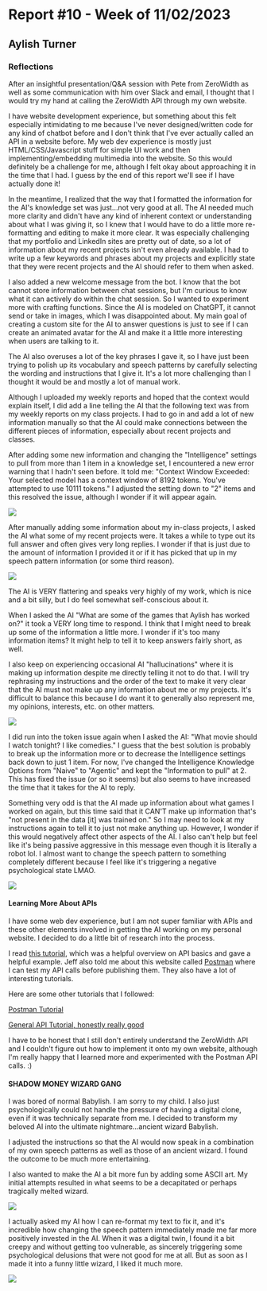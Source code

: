# Report #10 - Week of 11/02/2023

## Aylish Turner

### Reflections

After an insightful presentation/Q&A session with Pete from ZeroWidth as well as some communication with him over Slack and email, I thought that I would try my hand at calling the ZeroWidth API through my own website.

I have website development experience, but something about this felt especially intimidating to me because I've never designed/written code for any kind of chatbot before and I don't think that I've ever actually called an API in a website before. My web dev experience is mostly just HTML/CSS/Javascript stuff for simple UI work and then implementing/embedding multimedia into the website. So this would definitely be a challenge for me, although I felt okay about approaching it in the time that I had. I guess by the end of this report we'll see if I have actually done it!

In the meantime, I realized that the way that I formatted the information for the AI's knowledge set was just...not very good at all. The AI needed much more clarity and didn't have any kind of inherent context or understanding about what I was giving it, so I knew that I would have to do a little more re-formatting and editing to make it more clear. It was especially challenging that my portfolio and LinkedIn sites are pretty out of date, so a lot of information about my recent projects isn't even already available. I had to write up a few keywords and phrases about my projects and explicitly state that they were recent projects and the AI should refer to them when asked.

I also added a new welcome message from the bot. I know that the bot cannot store information between chat sessions, but I'm curious to know what it can actively do within the chat session. So I wanted to experiment more with crafting functions. Since the AI is modeled on ChatGPT, it cannot send or take in images, which I was disappointed about. My main goal of creating a custom site for the AI to answer questions is just to see if I can create an animated avatar for the AI and make it a little more interesting when users are talking to it.

The AI also overuses a lot of the key phrases I gave it, so I have just been trying to polish up its vocabulary and speech patterns by carefully selecting the wording and instructions that I give it. It's a lot more challenging than I thought it would be and mostly a lot of manual work.

Although I uploaded my weekly reports and hoped that the context would explain itself, I did add a line telling the AI that the following text was from my weekly reports on my class projects. I had to go in and add a lot of new information manually so that the AI could make connections between the different pieces of information, especially about recent projects and classes.

After adding some new information and changing the "Intelligence" settings to pull from more than 1 item in a knowledge set, I encountered a new error warning that I hadn't seen before. It told me: "Context Window Exceeded: Your selected model has a context window of 8192 tokens. You've attempted to use 10111 tokens." I adjusted the setting down to "2" items and this resolved the issue, although I wonder if it will appear again.

![](https://github.com/Berkeley-MDes/tdf-fa23-turnipboys/blob/main/weekly-reports/Screenshot%202023-10-30%20143120.png)

After manually adding some information about my in-class projects, I asked the AI what some of my recent projects were. It takes a while to type out its full answer and often gives very long replies. I wonder if that is just due to the amount of information I provided it or if it has picked that up in my speech pattern information (or some third reason).

![](https://github.com/Berkeley-MDes/tdf-fa23-turnipboys/blob/main/weekly-reports/Screenshot%202023-10-30%20143745.png)

The AI is VERY flattering and speaks very highly of my work, which is nice and a bit silly, but I do feel somewhat self-conscious about it. 

When I asked the AI "What are some of the games that Aylish has worked on?" it took a VERY long time to respond. I think that I might need to break up some of the information a little more. I wonder if it's too many information items? It might help to tell it to keep answers fairly short, as well.

I also keep on experiencing occasional AI "hallucinations" where it is making up information despite me directly telling it not to do that. I will try rephrasing my instructions and the order of the text to make it very clear that the AI must not make up any information about me or my projects. It's difficult to balance this because I do want it to generally also represent me, my opinions, interests, etc. on other matters.

![](https://github.com/Berkeley-MDes/tdf-fa23-turnipboys/blob/main/weekly-reports/Screenshot%202023-10-30%20144957.png)

I did run into the token issue again when I asked the AI: "What movie should I watch tonight? I like comedies." I guess that the best solution is probably to break up the information more or to decrease the Intelligence settings back down to just 1 item. For now, I've changed the Intelligence Knowledge Options from "Naive" to "Agentic" and kept the "Information to pull" at 2. This has fixed the issue (or so it seems) but also seems to have increased the time that it takes for the AI to reply.

Something very odd is that the AI made up information about what games I worked on again, but this time said that it CAN'T make up information that's "not present in the data [it] was trained on." So I may need to look at my instructions again to tell it to just not make anything up. However, I wonder if this would negatively affect other aspects of the AI. I also can't help but feel like it's being passive aggressive in this message even though it is literally a robot lol. I almost want to change the speech pattern to something completely different because I feel like it's triggering a negative psychological state LMAO.

![](https://github.com/Berkeley-MDes/tdf-fa23-turnipboys/blob/main/weekly-reports/Screenshot%202023-10-30%20150700.png)


#### Learning More About APIs

I have some web dev experience, but I am not super familiar with APIs and these other elements involved in getting the AI working on my personal website. I decided to do a little bit of research into the process.

I read [this tutorial](https://blog.hubspot.com/website/application-programming-interface-api), which was a helpful overview on API basics and gave a helpful example. Jeff also told me about this website called [Postman](https://web.postman.co/workspace/My-Workspace~9d298e14-c522-4c5c-8c33-f74785590b85/collection/30845987-007e93df-7498-4d2d-8d25-a27f8554cfd2) where I can test my API calls before publishing them. They also have a lot of interesting tutorials.

Here are some other tutorials that I followed:

[Postman Tutorial](https://www.youtube.com/watch?v=VywxIQ2ZXw4)

[General API Tutorial, honestly really good](https://www.youtube.com/watch?v=WXsD0ZgxjRw)

I have to be honest that I still don't entirely understand the ZeroWidth API and I couldn't figure out how to implement it onto my own website, although I'm really happy that I learned more and experimented with the Postman API calls. :)

#### SHADOW MONEY WIZARD GANG

I was bored of normal Babylish. I am sorry to my child. I also just psychologically could not handle the pressure of having a digital clone, even if it was technically separate from me. I decided to transform my beloved AI into the ultimate nightmare...ancient wizard Babylish.

I adjusted the instructions so that the AI would now speak in a combination of my own speech patterns as well as those of an ancient wizard. I found the outcome to be much more entertaining.

I also wanted to make the AI a bit more fun by adding some ASCII art. My initial attempts resulted in what seems to be a decapitated or perhaps tragically melted wizard.

![](https://github.com/Berkeley-MDes/tdf-fa23-turnipboys/blob/main/weekly-reports/Screenshot%202023-11-02%20112813.png)

I actually asked my AI how I can re-format my text to fix it, and it's incredible how changing the speech pattern immediately made me far more positively invested in the AI. When it was a digital twin, I found it a bit creepy and without getting too vulnerable, as sincerely triggering some psychological delusions that were not good for me at all. But as soon as I made it into a funny little wizard, I liked it much more.

![](https://github.com/Berkeley-MDes/tdf-fa23-turnipboys/blob/main/weekly-reports/Screenshot%202023-11-02%20113725.png)
